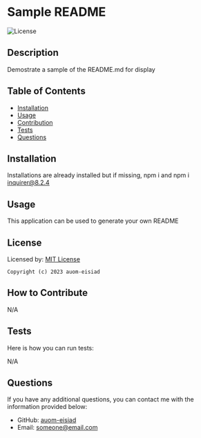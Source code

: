 # Sample README
  ![License](https://img.shields.io/badge/License-MIT-blue.svg)

  ## Description 

  Demostrate a sample of the README.md for display

  ## Table of Contents

  - [Installation](#installation)
  - [Usage](#usage)
  - [Contribution](#how-to-contribute)
  - [Tests](#tests)
  - [Questions](#questions)

  ## Installation

  Installations are already installed but if missing, npm i and npm i inquirer@8.2.4

  ## Usage

  This application can be used to generate your own README

  ## License

  Licensed by: [MIT License](https://choosealicense.com/licenses/mit/)
    
    Copyright (c) 2023 auom-eisiad

  ## How to Contribute

  N/A

  ## Tests

  Here is how you can run tests:

  N/A

  ## Questions

  If you have any additional questions, you can contact me with the information provided below:

  - GitHub: [auom-eisiad](https://github.com/auom-eisiad/)
  - Email:  [someone@email.com](someone@email.com)
